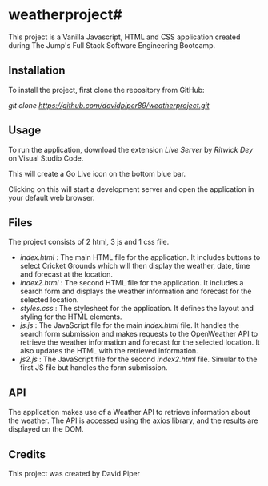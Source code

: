 # weatherproject#

This project is a Vanilla Javascript, HTML and CSS application created during The Jump's Full Stack Software Engineering Bootcamp.

## **Installation**

To install the project, first clone the repository from GitHub:

_git clone https://github.com/davidpiper89/weatherproject.git_

## **Usage**

To run the application, download the extension _Live Server_ by _Ritwick Dey_ on Visual Studio Code.

This will create a Go Live icon on the bottom blue bar.

Clicking on this will start a development server and open the application in your default web browser.

## **Files**

The project consists of 2 html, 3 js and 1 css file.

- _index.html_ : The main HTML file for the application. It includes buttons to select Cricket Grounds which will then display the weather, date, time and forecast at the location.
- _index2.html_ : The second HTML file for the application. It includes a search form and displays the weather information and forecast for the selected location.
- _styles.css_ : The stylesheet for the application. It defines the layout and styling for the HTML elements.
- _js.js_ : The JavaScript file for the main _index.html_ file. It handles the search form submission and makes requests to the OpenWeather API to retrieve the weather information and forecast for the selected location. It also updates the HTML with the retrieved information.
- _js2.js_ : The JavaScript file for the second _index2.html_ file. Simular to the first JS file but handles the form submission.

## **API**

The application makes use of a Weather API to retrieve information about the weather. The API is accessed using the axios library, and the results are displayed on the DOM.

## **Credits**

This project was created by David Piper
